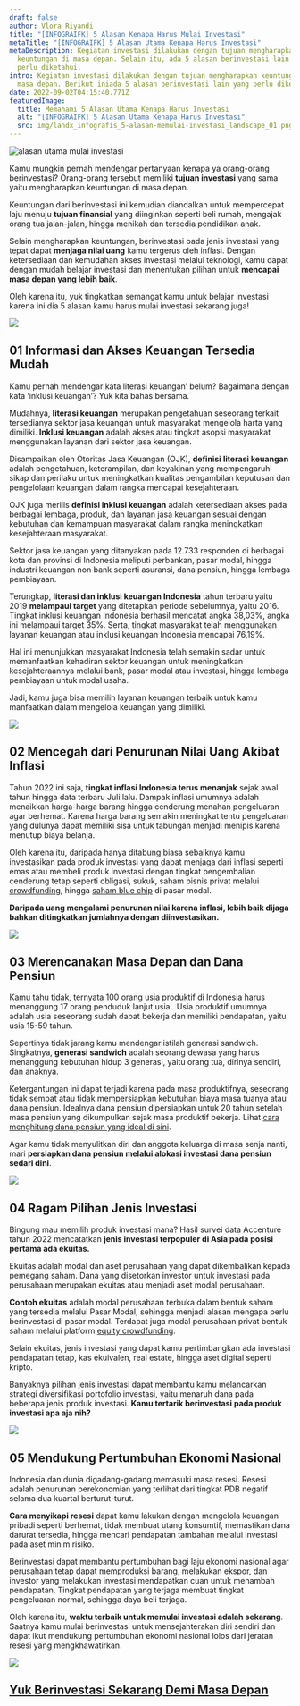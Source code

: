 ```yaml
---
draft: false
author: Vlora Riyandi
title: "[INFOGRAIFK] 5 Alasan Kenapa Harus Mulai Investasi"
metaTitle: "[INFOGRAIFK] 5 Alasan Utama Kenapa Harus Investasi"
metaDescription: Kegiatan investasi dilakukan dengan tujuan mengharapkan
  keuntungan di masa depan. Selain itu, ada 5 alasan berinvestasi lain yang
  perlu diketahui.
intro: Kegiatan investasi dilakukan dengan tujuan mengharapkan keuntungan di
  masa depan. Berikut iniada 5 alasan berinvestasi lain yang perlu diketahui.
date: 2022-09-02T04:15:40.771Z
featuredImage:
  title: Memahami 5 Alasan Utama Kenapa Harus Investasi
  alt: "[INFOGRAIFK] 5 Alasan Utama Kenapa Harus Investasi"
  src: img/landx_infografis_5-alasan-memulai-investasi_landscape_01.png
---
```

![alasan utama mulai investasi](img/landx_infografis_5-alasan-memulai-investasi_rev.png "alasan utama mulai investasi")

Kamu mungkin pernah mendengar pertanyaan kenapa ya orang-orang berinvestasi? Orang-orang tersebut memiliki **tujuan investasi** yang sama yaitu mengharapkan keuntungan di masa depan.

Keuntungan dari berinvestasi ini kemudian diandalkan untuk mempercepat laju menuju **tujuan finansial** yang diinginkan seperti beli rumah, mengajak orang tua jalan-jalan, hingga menikah dan tersedia pendidikan anak.

Selain mengharapkan keuntungan, berinvestasi pada jenis investasi yang tepat dapat **menjaga nilai uang** kamu tergerus oleh inflasi. Dengan ketersediaan dan kemudahan akses investasi melalui teknologi, kamu dapat dengan mudah belajar investasi dan menentukan pilihan untuk **mencapai masa depan yang lebih baik**.

Oleh karena itu, yuk tingkatkan semangat kamu untuk belajar investasi karena ini dia 5 alasan kamu harus mulai investasi sekarang juga!

![](https://lh3.googleusercontent.com/AvphD0WE_pDAYzCIVpMnDmxAVs95-Z7wYV6b7sDKzPs0d4ewqyn0kMEuGLhccMwKcNUrvamD4m6GbXu4JKN_Vj2rclX9pyzGrPRQutNWBJ0YecdwKTPrnE2-6RAF2_noaDVbIoddALVYj0VC0HJ-psjF3QxzKIHozPQWReEFDplA7kNC1UA0Oy0JpA)

## 01 Informasi dan Akses Keuangan Tersedia Mudah

Kamu pernah mendengar kata literasi keuangan’ belum? Bagaimana dengan kata ‘inklusi keuangan’? Yuk kita bahas bersama.

Mudahnya, **literasi keuangan** merupakan pengetahuan seseorang terkait tersedianya sektor jasa keuangan untuk masyarakat mengelola harta yang dimiliki. **Inklusi keuangan** adalah akses atau tingkat asopsi masyarakat menggunakan layanan dari sektor jasa keuangan.

Disampaikan oleh Otoritas Jasa Keuangan (OJK), **definisi** **literasi keuangan** adalah pengetahuan, keterampilan, dan keyakinan yang mempengaruhi sikap dan perilaku untuk meningkatkan kualitas pengambilan keputusan dan pengelolaan keuangan dalam rangka mencapai kesejahteraan.

OJK juga merilis **definisi inklusi keuangan** adalah ketersediaan akses pada berbagai lembaga, produk, dan layanan jasa keuangan sesuai dengan kebutuhan dan kemampuan masyarakat dalam rangka meningkatkan kesejahteraan masyarakat.

Sektor jasa keuangan yang ditanyakan pada 12.733 responden di berbagai kota dan provinsi di Indonesia meliputi perbankan, pasar modal, hingga industri keuangan non bank seperti asuransi, dana pensiun, hingga lembaga pembiayaan.

Terungkap, **literasi dan inklusi keuangan Indonesia** tahun terbaru yaitu 2019 **melampaui target** yang ditetapkan periode sebelumnya, yaitu 2016. Tingkat inklusi keuangan Indonesia berhasil mencatat angka 38,03%, angka ini melampaui target 35%. Serta, tingkat masyarakat telah menggunakan layanan keuangan atau inklusi keuangan Indonesia mencapai 76,19%.

Hal ini menunjukkan masyarakat Indonesia telah semakin sadar untuk memanfaatkan kehadiran sektor keuangan untuk meningkatkan kesejahteraannya melalui bank, pasar modal atau investasi, hingga lembaga pembiayaan untuk modal usaha.

Jadi, kamu juga bisa memilih layanan keuangan terbaik untuk kamu manfaatkan dalam mengelola keuangan yang dimiliki.

![](https://lh6.googleusercontent.com/oBDmbecYcQ-ra4c0W1eX1dUfzm5z3C7rp4n-mdbkIAGMX75rSyR4Br_9TVscD3vqtCTi5gyCj5RZ0598VhMZVO8puISInbvoscFL6NYhZloAwmib8j8D8iwrAnW9pcxhDDOUjkKY2k8dIqzfR_Af-CKvfx5dvMb90B0-Gm3_73VCQnhlVYiT5nMWiQ)

## 02 Mencegah dari Penurunan Nilai Uang Akibat Inflasi

Tahun 2022 ini saja, **tingkat inflasi Indonesia terus menanjak** sejak awal tahun hingga data terbaru Juli lalu. Dampak inflasi umumnya adalah menaikkan harga-harga barang hingga cenderung menahan pengeluaran agar berhemat. Karena harga barang semakin meningkat tentu pengeluaran yang dulunya dapat memiliki sisa untuk tabungan menjadi menipis karena menutup biaya belanja. 

Oleh karena itu, daripada hanya ditabung biasa sebaiknya kamu investasikan pada produk investasi yang dapat menjaga dari inflasi seperti emas atau membeli produk investasi dengan tingkat pengembalian cenderung tetap seperti obligasi, sukuk, saham bisnis privat melalui [crowdfunding](https://landx.id/), hingga [saham blue chip](https://landx.id/blog/investasi-ke-saham-blue-chip/) di pasar modal. 

**Daripada uang mengalami penurunan nilai karena inflasi, lebih baik dijaga bahkan ditingkatkan jumlahnya dengan diinvestasikan.**

![](https://lh3.googleusercontent.com/zY7HaocmEJsx2DnQQOz-KGpE_4e8EqC48ZEJxAyFdCAxMFtxE6Z3gF8eClZEIoNDvFC7aVuU9gzfTHMqPqPa3H2t-8zRxHlPPZVOVrlia0qbLvYURbl5CfFqj3raG9v-7bYvAhiqGEbb_zx8jA2_aDnsJ_g-cqAdjxHX8akzj7lEd0EQIW4lJTyq8w)

## 03 Merencanakan Masa Depan dan Dana Pensiun 

Kamu tahu tidak, ternyata 100 orang usia produktif di Indonesia harus menanggung 17 orang penduduk lanjut usia.  Usia produktif umumnya adalah usia seseorang sudah dapat bekerja dan memiliki pendapatan, yaitu usia 15-59 tahun.

Sepertinya tidak jarang kamu mendengar istilah generasi sandwich. Singkatnya, **generasi sandwich** adalah seorang dewasa yang harus menanggung kebutuhan hidup 3 generasi, yaitu orang tua, dirinya sendiri, dan anaknya.

Ketergantungan ini dapat terjadi karena pada masa produktifnya, seseorang tidak sempat atau tidak mempersiapkan kebutuhan biaya masa tuanya atau dana pensiun. Idealnya dana pensiun dipersiapkan untuk 20 tahun setelah masa pensiun yang dikumpulkan sejak masa produktif bekerja. Lihat [cara menghitung dana pensiun yang ideal di sini](https://landx.id/blog/perencanaan-keuangan-untuk-hari-tua/#menghitung-dana-pensiun-yang-ideal).

Agar kamu tidak menyulitkan diri dan anggota keluarga di masa senja nanti, mari **persiapkan dana pensiun melalui alokasi investasi dana pensiun sedari dini**. 

![](https://lh3.googleusercontent.com/MHTXgZ0O3omNIFQxsWfZzxuXX14m1oQQm5BAa_NMrTnr65sI1vcHFbvhT7WllDf3wIus1YqT7dhdKJXmAmjMpUQ4hKqycZFYeTMi0f4c-OpPRp-Awb8D3PElDmSGButX10MIneuSu7VsStPE7KKxn1mVI7T4S4x4ZNo7yTsf5S7Uc36ak-cOU-XlSw)

## 04 Ragam Pilihan Jenis Investasi

Bingung mau memilih produk investasi mana? Hasil survei data Accenture tahun 2022 mencatatkan **jenis investasi terpopuler di Asia pada posisi pertama ada ekuitas.** 

Ekuitas adalah modal dan aset perusahaan yang dapat dikembalikan kepada pemegang saham. Dana yang disetorkan investor untuk investasi pada perusahaan merupakan ekuitas atau menjadi aset modal perusahaan. 

**Contoh ekuitas** adalah modal perusahaan terbuka dalam bentuk saham yang tersedia melalui Pasar Modal, sehingga menjadi alasan mengapa perlu berinvestasi di pasar modal. Terdapat juga modal perusahaan privat bentuk saham melalui platform [equity crowdfunding](https://landx.id/).

Selain ekuitas, jenis investasi yang dapat kamu pertimbangkan ada investasi pendapatan tetap, kas ekuivalen, real estate, hingga aset digital seperti kripto.

Banyaknya pilihan jenis investasi dapat membantu kamu melancarkan strategi diversifikasi portofolio investasi, yaitu menaruh dana pada beberapa jenis produk investasi. **Kamu tertarik berinvestasi pada produk investasi apa aja nih?**

![](https://lh4.googleusercontent.com/H_MsbuLGz1jwxQa_SixYrASJarandGHEFc4CgHBLizDXA5UbC9S_pvKz4RUqzlN3zWVVOOtePbY4c8FXQLebGIVkgNkNNjEuz1fon9JJoYzO-mHA-QiX3SwT9Rw4Qcx5r51ReOmMKmujgrXtYXRJnmezL73fhzICkQo-PHkSRFa71xlpUVKDmiu3Rg)

## 05 Mendukung Pertumbuhan Ekonomi Nasional

Indonesia dan dunia digadang-gadang memasuki masa resesi. Resesi adalah penurunan perekonomian yang terlihat dari tingkat PDB negatif selama dua kuartal berturut-turut. 

**Cara menyikapi resesi** dapat kamu lakukan dengan mengelola keuangan pribadi seperti berhemat, tidak membuat utang konsumtif, memastikan dana darurat tersedia, hingga mencari pendapatan tambahan melalui investasi pada aset minim risiko.

Berinvestasi dapat membantu pertumbuhan bagi laju ekonomi nasional agar perusahaan tetap dapat memproduksi barang, melakukan ekspor, dan investor yang melakukan investasi mendapatkan cuan untuk menambah pendapatan. Tingkat pendapatan yang terjaga membuat tingkat pengeluaran normal, sehingga daya beli terjaga.

Oleh karena itu, **waktu terbaik untuk memulai investasi adalah sekarang**. Saatnya kamu mulai berinvestasi untuk mensejahterakan diri sendiri dan dapat ikut mendukung pertumbuhan ekonomi nasional lolos dari jeratan resesi yang mengkhawatirkan.

![](https://lh5.googleusercontent.com/PwjGKtYixWvZKrtb3bZ2khizk77i_92O9KbqjydaNsPrWnQfEwrG3pv1R-HL_GuS0k07Qsut5FC91ZTy6bHLoJzgPXedIaDTTg2aEhQFkvfhfvRRzb1HAZNp40qulSNIgdfR4IduVywRnB6QnIggJvHLFaln3CGxt5SyzAP5LFM_YZKAnzPZKg0a8w)

## [Yuk ](https://landx.id/project/?utm_source=Blog&utm_medium=organic+keyword&utm_campaign=blog&utm_id=Blog)[Berinvestasi Sekarang Demi Masa Depan](https://landx.id/project/?utm_source=Blog&utm_medium=organic+keyword&utm_campaign=blog&utm_id=Blog)
